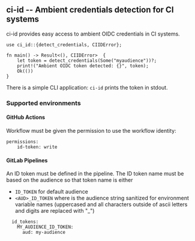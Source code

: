 ## ci-id -- Ambient credentials detection for CI systems

ci-id provides easy access to ambient OIDC credentials in CI systems.


```
use ci_id::{detect_credentials, CIIDError};

fn main() -> Result<(), CIIDError>  {
    let token = detect_credentials(Some("myaudience"))?;
    print!("Ambient OIDC token detected: {}", token);
    Ok(())
}
```

There is a simple CLI application: `ci-id` prints the token in stdout. 

### Supported environments



#### GitHub Actions

Workflow must be given the permission to use the workflow identity: 

```
permissions:
    id-token: write
```

#### GitLab Pipelines

An ID token must be defined in the pipeline. The ID token name must be based on the audience so
that token name is either
* `ID_TOKEN` for default audience
* `<AUD>_ID_TOKEN` where <AUD> is the audience string sanitized for environment variable names
  (uppercased and all characters outside of ascii letters and digits are replaced with "_")

```
  id_tokens:
    MY_AUDIENCE_ID_TOKEN:
      aud: my-audience
```

